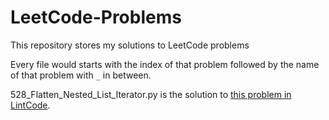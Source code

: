# LeetCode-Problems
This repository stores my solutions to LeetCode problems

Every file would starts with the index of that problem followed by the name of that problem with `_` in between.

528_Flatten_Nested_List_Iterator.py is the solution to [this problem in LintCode](http://www.lintcode.com/en/problem/flatten-nested-list-iterator/).
